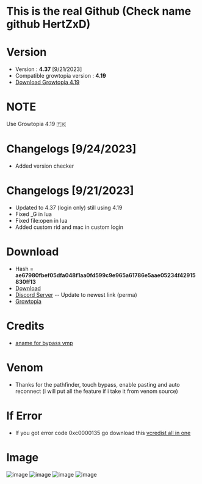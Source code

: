 # This is the real Github (Check name github HertZxD)
# Version
* Version : <b>4.37</b> [9/21/2023]
* Compatible growtopia version : <b>4.19</b>
* [Download Growtopia 4.19](https://ubistatic-a.akamaihd.net/0098/594764/GrowtopiaInstaller.exe)

# NOTE
Use Growtopia 4.19 🇹🇰


# Changelogs [9/24/2023]
* Added version checker

# Changelogs [9/21/2023]
* Updated to 4.37 (login only) still using 4.19
* Fixed _G in lua
* Fixed file:open in lua
* Added custom rid and mac in custom login

# Download
* Hash = <b>ae67980fbef05dfa048f1aa0fd599c9e965a61786e5aae05234f42915830ff13</b>
* [Download](https://direct-link.net/549925/growpai-437)
* [Discord Server](https://discord.gg/k4fdpb8R2H) -- Update to newest link (perma)
* [Growtopia](growtopiagame.com)

# Credits
* [aname for bypass vmp](https://www.youtube.com/@aname0)

# Venom
* Thanks for the pathfinder, touch bypass, enable pasting and auto reconnect (i will put all the feature if i take it from venom source)

# If Error
* If you got error code 0xc0000135 go download this [vcredist all in one](https://www.techpowerup.com/download/visual-c-redistributable-runtime-package-all-in-one)

# Image
![image](https://user-images.githubusercontent.com/53701922/205014438-9e8a3ec7-35c6-40a7-be13-478d01efcc51.png)
![image](https://user-images.githubusercontent.com/53701922/205014492-a8d38d18-4ce4-4a75-ae5c-cdef691195b1.png)
![image](https://user-images.githubusercontent.com/53701922/205014619-203e40a4-3fcb-48c8-ad79-a78c7f983fc1.png)
![image](https://user-images.githubusercontent.com/53701922/205014578-27c85b1f-b075-46b5-9672-2881e22bffb6.png)
